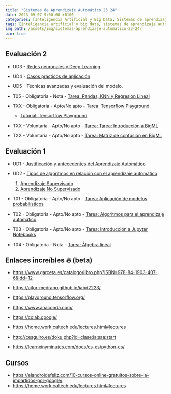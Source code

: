 ```yaml
---
title: "Sistemas de Aprendizaje Automático 23 24"
date: 2023-09-07 9:00:00 +0100
categories: [Inteligencia Artificial y Big Data, Sistemas de aprendizaje automático]
tags: [inteligencia artificial y big data, sistemas de aprendizaje automático]
img_path: /assets/img/sistemas-aprendizaje-automatico-23-24/
pin: true
---
```


## Evaluación 2

- UD3 - [Redes neuronales y Deep Learning](/posts/redes-neuronales-deep-learning)
- UD4 - [Casos prácticos de aplicación](/posts/casos-practicos-sobre-aprendizaje-automatico)
- UD5 - Técnicas avanzadas y evaluación del modelo.

- T05 - Obligatoria - Nota - [Tarea: Pandas, KNN y Regresión Lineal](/posts/tarea-pandas-knn-reg-lineal/)

- TXX - Obligatoria - Apto/No apto - [Tarea: Tensorflow Playground](/posts/tarea-tensorflow-playground/)
  - [Tutorial: Tensorflow Playground](/posts/tutorial-tensorflow-playground/)
- TXX - Voluntaria - Apto/No apto - [Tarea: Tarea: Introducción a BigML](/posts/tarea-introduccion-big-ml/)
- TXX - Voluntaria - Apto/No apto - [Tarea: Matriz de confusión en BigML](/posts/tarea-matriz-confusion-big-ml)

## Evaluación 1

- UD1 -  [Justificación y antecedentes del Aprendizaje Automático](/posts/introduccion-aprendizaje-automatico)
- UD2 - [Tipos de algoritmos en relación con el aprendizaje automático](/posts/algoritmos-aprendizaje-automatico)
   1. [Aprendizaje Supervisado](/posts/aprendizaje-supervisado/)
   1. [Aprendizaje No Supervisado](/posts/aprendizaje-no-supervisado/)

- T01 - Obligatoria - Apto/No apto - [Tarea: Aplicación de modelos probabilísticos](/posts/tarea-aplicacion-modelos-probabilisticos/)
- T02 - Obligatoria - Apto/No apto - [Tarea: Algoritmos para el aprendizaje automático](/posts/tarea-algoritmos-aprendizaje-automatico/)
- T03 - Obligatoria - Apto/No apto - [Tarea: Introducción a Jupyter Notebooks](/posts/tarea-introduccion-jupyter-notebooks/)
- T04 - Obligatoria - Nota - [Tarea: Álgebra lineal](/posts/tarea-algebra-lineal/)

## Enlaces increíbles 🔥 (beta)

- <https://www.garceta.es/catalogo/libro.php?ISBN=978-84-1903-407-6&idd=12>
- <https://aitor-medrano.github.io/iabd2223/>
- <https://playground.tensorflow.org/>
- <https://www.anaconda.com/>
- <https://colab.google/>

- <https://home.work.caltech.edu/lectures.html#lectures>
- <http://cesguiro.es/doku.php?id=clase:ia:saa:start>

- https://learnxinyminutes.com/docs/es-es/python-es/

## Cursos

- <https://elandroidefeliz.com/10-cursos-online-gratuitos-sobre-ia-impartidos-por-google/>
- <https://home.work.caltech.edu/lectures.html#lectures>
